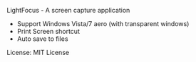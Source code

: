 LightFocus - A screen capture application
- Support Windows Vista/7 aero (with transparent windows)
- Print Screen shortcut
- Auto save to files

License: MIT License